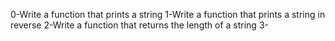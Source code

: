 0-Write a function that prints a string
1-Write a function that prints a string in reverse
2-Write a function that returns the length of a string
3-
